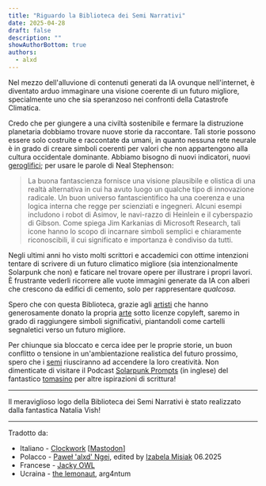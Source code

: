 ```yaml
---
title: "Riguardo la Biblioteca dei Semi Narrativi"
date: 2025-04-28
draft: false
description: ""
showAuthorBottom: true
authors:
  - alxd
---
```


Nel mezzo dell'alluvione di contenuti generati da IA ovunque nell'internet, è diventato arduo immaginare una visione coerente di un futuro migliore, specialmente uno che sia speranzoso nei confronti della Catastrofe Climatica.

Credo che per giungere a una civiltà sostenibile e fermare la distruzione planetaria dobbiamo trovare nuove storie da raccontare. Tali storie possono essere solo costruite e raccontate da umani, in quanto nessuna rete neurale è in grado di creare simboli coerenti per valori che non appartengono alla cultura occidentale dominante. Abbiamo bisogno di nuovi indicatori, nuovi [geroglifici](https://web.archive.org/web/20120410060017/http://www.worldpolicy.org/journal/fall2011/innovation-starvation); per usare le parole di Neal Stephenson:

> La buona fantascienza fornisce una visione plausibile e olistica di una realtà alternativa in cui ha avuto luogo un qualche tipo di innovazione radicale. Un buon universo fantascientifico ha una coerenza e una logica interna che regge per scienziati e ingegneri. Alcuni esempi includono i robot di Asimov, le navi-razzo di Heinlein e il cyberspazio di Gibson. Come spiega Jim Karkanias di Microsoft Research, tali icone hanno lo scopo di incarnare simboli semplici e chiaramente riconoscibili, il cui significato e importanza è condiviso da tutti.

Negli ultimi anni ho visto molti scrittori e accademici con ottime intenzioni tentare di scrivere di un futuro climatico migliore (sia intenzionalmente Solarpunk che non) e faticare nel trovare opere per illustrare i propri lavori. È frustrante vederli ricorrere alle vuote immagini generate da IA con alberi che crescono da edifici di cemento, solo per rappresentare _qualcosa_.

Spero che con questa Biblioteca, grazie agli [artisti](/it/authors/) che hanno generosamente donato la propria [arte](/it/art/) sotto licenze copyleft, saremo in grado di raggiungere simboli significativi, piantandoli come cartelli segnaletici verso un futuro migliore.

Per chiunque sia bloccato e cerca idee per le proprie storie, un buon conflitto o tensione in un'ambientazione realistica del futuro prossimo, spero che i [semi](/it/seeds/) riusciranno ad accendere la loro creatività. Non dimenticate di visitare il Podcast [Solarpunk Prompts](https://podcast.tomasino.org/@SolarpunkPrompts) (in inglese) del fantastico [tomasino](https://tomasino.org/) per altre ispirazioni di scrittura!

---

Il meraviglioso logo della Biblioteca dei Semi Narrativi è stato realizzato dalla fantastica Natalia Vish!

---

Tradotto da:

- Italiano - [Clockwork](https://clockwooork.github.io/) [[Mastodon](https://sociale.network/@clockwooork)]
- Polacco - [Paweł 'alxd' Ngei](/it/authors/alxd), edited by [Izabela Misiak](https://mastodon.social/@izabelamisiak) 06.2025
- Francese - [Jacky OWL](/it/authors/jackyowl)
- Ucraina - [the lemonaut](/it/authors/thelemonaut), arg4ntum
